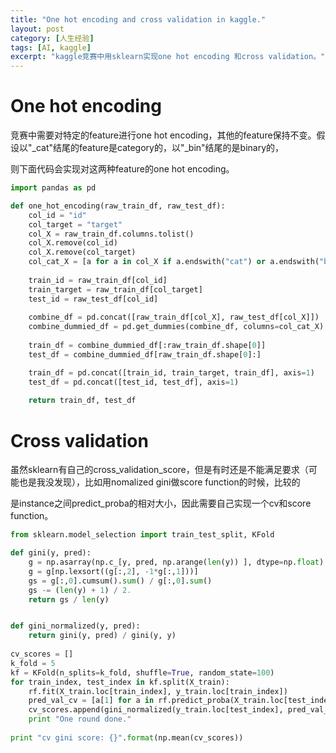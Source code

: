 ```yaml
---
title: "One hot encoding and cross validation in kaggle."
layout: post
category: [人生经验]
tags: [AI, kaggle]
excerpt: "kaggle竞赛中用sklearn实现one hot encoding 和cross validation。"
---
```


# One hot encoding
竞赛中需要对特定的feature进行one hot encoding，其他的feature保持不变。假设以"_cat"结尾的feature是category的，以"_bin"结尾的是binary的，

则下面代码会实现对这两种feature的one hot encoding。

```py
import pandas as pd

def one_hot_encoding(raw_train_df, raw_test_df):
    col_id = "id"
    col_target = "target"
    col_X = raw_train_df.columns.tolist()
    col_X.remove(col_id)
    col_X.remove(col_target)
    col_cat_X = [a for a in col_X if a.endswith("cat") or a.endswith("bin")]
    
    train_id = raw_train_df[col_id]
    train_target = raw_train_df[col_target]
    test_id = raw_test_df[col_id]
    
    combine_df = pd.concat([raw_train_df[col_X], raw_test_df[col_X]])
    combine_dummied_df = pd.get_dummies(combine_df, columns=col_cat_X)
    
    train_df = combine_dummied_df[:raw_train_df.shape[0]]
    test_df = combine_dummied_df[raw_train_df.shape[0]:]

    train_df = pd.concat([train_id, train_target, train_df], axis=1)
    test_df = pd.concat([test_id, test_df], axis=1)
    
    return train_df, test_df
```

# Cross validation

虽然sklearn有自己的cross_validation_score，但是有时还是不能满足要求（可能也是我没发现），比如用nomalized gini做score function的时候，比较的

是instance之间predict_proba的相对大小，因此需要自己实现一个cv和score function。

```py
from sklearn.model_selection import train_test_split, KFold

def gini(y, pred):
    g = np.asarray(np.c_[y, pred, np.arange(len(y)) ], dtype=np.float)
    g = g[np.lexsort((g[:,2], -1*g[:,1]))]
    gs = g[:,0].cumsum().sum() / g[:,0].sum()
    gs -= (len(y) + 1) / 2.
    return gs / len(y)


def gini_normalized(y, pred):
    return gini(y, pred) / gini(y, y)
    
cv_scores = []
k_fold = 5
kf = KFold(n_splits=k_fold, shuffle=True, random_state=100)
for train_index, test_index in kf.split(X_train):
    rf.fit(X_train.loc[train_index], y_train.loc[train_index])
    pred_val_cv = [a[1] for a in rf.predict_proba(X_train.loc[test_index])]
    cv_scores.append(gini_normalized(y_train.loc[test_index], pred_val_cv))
    print "One round done."
    
print "cv gini score: {}".format(np.mean(cv_scores))
```




